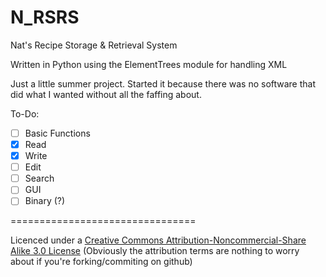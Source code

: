 N_RSRS
======

Nat's Recipe Storage &amp; Retrieval System

Written in Python using the ElementTrees module for handling XML

Just a little summer project. Started it because there was no software that did what I wanted without all the faffing about.

To-Do:
- [ ] Basic Functions
 - [x] Read
 - [x] Write
 - [ ] Edit
 - [ ] Search
- [ ] GUI
- [ ] Binary (?)

================================

Licenced under a [Creative Commons Attribution-Noncommercial-Share Alike 3.0 License](http://creativecommons.org/licenses/by-nc-sa/3.0/) (Obviously the attribution terms are nothing to worry about if you're forking/commiting on github)

